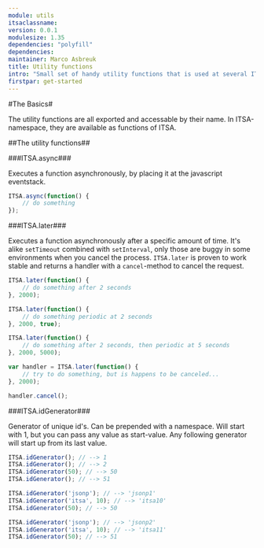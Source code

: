 ```yaml
---
module: utils
itsaclassname:
version: 0.0.1
modulesize: 1.35
dependencies: "polyfill"
dependencies:
maintainer: Marco Asbreuk
title: Utility functions
intro: "Small set of handy utility functions that is used at several ITSA modules."
firstpar: get-started
---
```


#The Basics#

The utility functions are all exported and accessable by their name. In ITSA-namespace, they are available as functions of ITSA.

##The utility functions##

###ITSA.async###

Executes a function asynchronously, by placing it at the javascript eventstack.

```js
ITSA.async(function() {
    // do something
});
```

###ITSA.later###

Executes a function asynchronously after a specific amount of time. It's alike `setTimeout` combined with `setInterval`, only those are buggy in some environments when you cancel the process. `ITSA.later` is proven to work stable and returns a handler with a `cancel`-method to cancel the request.

```js
ITSA.later(function() {
    // do something after 2 seconds
}, 2000);
```

```js
ITSA.later(function() {
    // do something periodic at 2 seconds
}, 2000, true);
```

```js
ITSA.later(function() {
    // do something after 2 seconds, then periodic at 5 seconds
}, 2000, 5000);
```

```js
var handler = ITSA.later(function() {
    // try to do something, but is happens to be canceled...
}, 2000);

handler.cancel();
```

###ITSA.idGenerator###

Generator of unique id's. Can be prepended with a namespace. Will start with 1, but you can pass any value as start-value. Any following generator will start up from its last value.

```js
ITSA.idGenerator(); // --> 1
ITSA.idGenerator(); // --> 2
ITSA.idGenerator(50); // --> 50
ITSA.idGenerator(); // --> 51
```

```js
ITSA.idGenerator('jsonp'); // --> 'jsonp1'
ITSA.idGenerator('itsa', 10); // --> 'itsa10'
ITSA.idGenerator(50); // --> 50

ITSA.idGenerator('jsonp'); // --> 'jsonp2'
ITSA.idGenerator('itsa', 10); // --> 'itsa11'
ITSA.idGenerator(50); // --> 51
```
